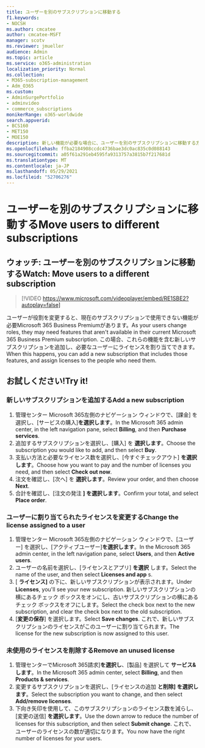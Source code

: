 ```yaml
---
title: ユーザーを別のサブスクリプションに移動する
f1.keywords:
- NOCSH
ms.author: cmcatee
author: cmcatee-MSFT
manager: scotv
ms.reviewer: jmueller
audience: Admin
ms.topic: article
ms.service: o365-administration
localization_priority: Normal
ms.collection:
- M365-subscription-management
- Adm_O365
ms.custom:
- AdminSurgePortfolio
- adminvideo
- commerce_subscriptions
monikerRange: o365-worldwide
search.appverid:
- BCS160
- MET150
- MOE150
description: 新しい機能が必要な場合に、ユーザーを別のサブスクリプションに移動する方法について学習します。
ms.openlocfilehash: ffba2184908ccdc4736bae3dc0ac835c0d088143
ms.sourcegitcommit: a05f61a291eb4595fa9313757a3815b7f217681d
ms.translationtype: MT
ms.contentlocale: ja-JP
ms.lasthandoff: 05/29/2021
ms.locfileid: "52706276"
---
```

# <a name="move-users-to-different-subscriptions"></a><span data-ttu-id="91ff0-103">ユーザーを別のサブスクリプションに移動する</span><span class="sxs-lookup"><span data-stu-id="91ff0-103">Move users to different subscriptions</span></span>

## <a name="watch-move-users-to-a-different-subscription"></a><span data-ttu-id="91ff0-104">ウォッチ: ユーザーを別のサブスクリプションに移動する</span><span class="sxs-lookup"><span data-stu-id="91ff0-104">Watch: Move users to a different subscription</span></span>

> [!VIDEO https://www.microsoft.com/videoplayer/embed/RE1SBE2?autoplay=false]

<span data-ttu-id="91ff0-105">ユーザーが役割を変更すると、現在のサブスクリプションで使用できない機能が必要Microsoft 365 Business Premiumがあります。</span><span class="sxs-lookup"><span data-stu-id="91ff0-105">As your users change roles, they may need features that aren't available in their current Microsoft 365 Business Premium subscription.</span></span> <span data-ttu-id="91ff0-106">この場合、これらの機能を含む新しいサブスクリプションを追加し、必要なユーザーにライセンスを割り当てできます。</span><span class="sxs-lookup"><span data-stu-id="91ff0-106">When this happens, you can add a new subscription that includes those features, and assign licenses to the people who need them.</span></span>

## <a name="try-it"></a><span data-ttu-id="91ff0-107">お試しください!</span><span class="sxs-lookup"><span data-stu-id="91ff0-107">Try it!</span></span>

### <a name="add-a-new-subscription"></a><span data-ttu-id="91ff0-108">新しいサブスクリプションを追加する</span><span class="sxs-lookup"><span data-stu-id="91ff0-108">Add a new subscription</span></span>

1. <span data-ttu-id="91ff0-109">管理センター Microsoft 365左側のナビゲーション ウィンドウで、[課金] を選択し、[サービスの購入]**を選択します**。</span><span class="sxs-lookup"><span data-stu-id="91ff0-109">In the Microsoft 365 admin center, in the left navigation pane, select **Billing**, and then **Purchase services**.</span></span>
1. <span data-ttu-id="91ff0-110">追加するサブスクリプションを選択し、[購入] を **選択します**。</span><span class="sxs-lookup"><span data-stu-id="91ff0-110">Choose the subscription you would like to add, and then select **Buy**.</span></span>
1. <span data-ttu-id="91ff0-111">支払い方法と必要なライセンス数を選択し、[今すぐチェックアウト] **を選択します**。</span><span class="sxs-lookup"><span data-stu-id="91ff0-111">Choose how you want to pay and the number of licenses you need, and then select **Check out now**.</span></span>
1. <span data-ttu-id="91ff0-112">注文を確認し、[次へ] を **選択します**。</span><span class="sxs-lookup"><span data-stu-id="91ff0-112">Review your order, and then choose **Next**.</span></span>
1. <span data-ttu-id="91ff0-113">合計を確認し、[注文の発注 **] を選択します**。</span><span class="sxs-lookup"><span data-stu-id="91ff0-113">Confirm your total, and select **Place order**.</span></span>

### <a name="change-the-license-assigned-to-a-user"></a><span data-ttu-id="91ff0-114">ユーザーに割り当てられたライセンスを変更する</span><span class="sxs-lookup"><span data-stu-id="91ff0-114">Change the license assigned to a user</span></span>

1. <span data-ttu-id="91ff0-115">管理センター Microsoft 365左側のナビゲーション ウィンドウで、[ユーザー] を選択し、[アクティブユーザー]**を選択します**。</span><span class="sxs-lookup"><span data-stu-id="91ff0-115">In the Microsoft 365 admin center, in the left navigation pane, select **Users**, and then **Active users**.</span></span>
1. <span data-ttu-id="91ff0-116">ユーザーの名前を選択し、[ライセンスとアプリ] **を選択** します。</span><span class="sxs-lookup"><span data-stu-id="91ff0-116">Select the name of the user, and then select **Licenses and app** s.</span></span>
1. <span data-ttu-id="91ff0-117">[ **ライセンス]** の下に、新しいサブスクリプションが表示されます。</span><span class="sxs-lookup"><span data-stu-id="91ff0-117">Under **Licenses**, you'll see your new subscription.</span></span> <span data-ttu-id="91ff0-118">新しいサブスクリプションの横にあるチェック ボックスをオンにし、古いサブスクリプションの横にあるチェック ボックスをオフにします。</span><span class="sxs-lookup"><span data-stu-id="91ff0-118">Select the check box next to the new subscription, and clear the check box next to the old subscription.</span></span>
1. <span data-ttu-id="91ff0-119">[**変更の保存**] を選択します。</span><span class="sxs-lookup"><span data-stu-id="91ff0-119">Select **Save changes**.</span></span> <span data-ttu-id="91ff0-120">これで、新しいサブスクリプションのライセンスがこのユーザーに割り当てられます。</span><span class="sxs-lookup"><span data-stu-id="91ff0-120">The license for the new subscription is now assigned to this user.</span></span>

### <a name="remove-an-unused-license"></a><span data-ttu-id="91ff0-121">未使用のライセンスを削除する</span><span class="sxs-lookup"><span data-stu-id="91ff0-121">Remove an unused license</span></span>

1. <span data-ttu-id="91ff0-122">管理センターでMicrosoft 365請求]**を選択し**、[製品] を選択して **サービス&します**。</span><span class="sxs-lookup"><span data-stu-id="91ff0-122">In the Microsoft 365 admin center, select **Billing**, and then **Products & services**.</span></span>
1. <span data-ttu-id="91ff0-123">変更するサブスクリプションを選択し、[ライセンスの追加 **と削除] を選択します**。</span><span class="sxs-lookup"><span data-stu-id="91ff0-123">Select the subscription you want to change, and then select **Add/remove licenses**.</span></span>
1. <span data-ttu-id="91ff0-124">下向き矢印を使用して、このサブスクリプションのライセンス数を減らし、[変更の送信] **を選択します**。</span><span class="sxs-lookup"><span data-stu-id="91ff0-124">Use the down arrow to reduce the number of licenses for this subscription, and then select **Submit change**.</span></span> <span data-ttu-id="91ff0-125">これで、ユーザーのライセンスの数が適切になります。</span><span class="sxs-lookup"><span data-stu-id="91ff0-125">You now have the right number of licenses for your users.</span></span>